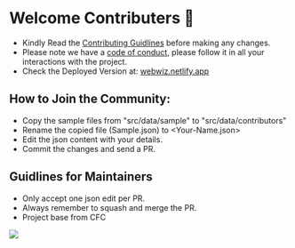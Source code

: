# Welcome Contributers 🎉

- Kindly Read the [Contributing Guidlines](CONTRIBUTING.md) before making any changes.
- Please note we have a [code of conduct](CODE_OF_CONDUCT.md), please follow it in all your interactions with the project.
- Check the Deployed Version at: [webwiz.netlify.app](https://webwiz.netlify.app/)

## How to Join the Community:

- Copy the sample files from "src/data/sample" to "src/data/contributors"
- Rename the copied file (Sample.json) to <Your-Name.json>
- Edit the json content with your details.
- Commit the changes and send a PR.

## Guidlines for Maintainers

- Only accept one json edit per PR.
- Always remember to squash and merge the PR.
- Project base from CFC

![](https://i.imgur.com/mOZpPGs.gif)
